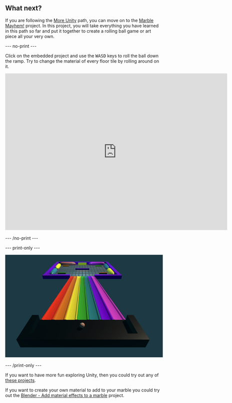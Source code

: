## What next?

If you are following the [More Unity](https://projects.raspberrypi.org/en/raspberrypi/more-unity) path, you can move on to the [Marble Mayhem!](https://projects.raspberrypi.org/en/projects/marble-mayhem) project. In this project, you will take everything you have learned in this path so far and put it together to create a rolling ball game or art piece all your very own.

--- no-print ---

Click on the embedded project and use the <kbd>WASD</kbd> keys to roll the ball down the ramp. Try to change the material of every floor tile by rolling around on it.

<iframe allowtransparency="true" width="710" height="500" src="https://raspberrypilearning.github.io/unity-webgl/MarbleMayhemRainbowBounce" scrolling = "no" frameborder="0"></iframe>

--- /no-print ---

--- print-only ---

![An example project for Marble Mayhem! A marble sitting at the top of a ramp in rainbow colours. A platform below contains a tiled floor and a number of obstacles](images/marble-mayhem-preview.png)

--- /print-only ---

If you want to have more fun exploring Unity, then you could try out any of [these projects](https://projects.raspberrypi.org/en/projects?software%5B%5D=unity).

If you want to create your own material to add to your marble you could try out the [Blender - Add material effects to a marble](https://projects.raspberrypi.org/en/projects/blender-marble) project.  
